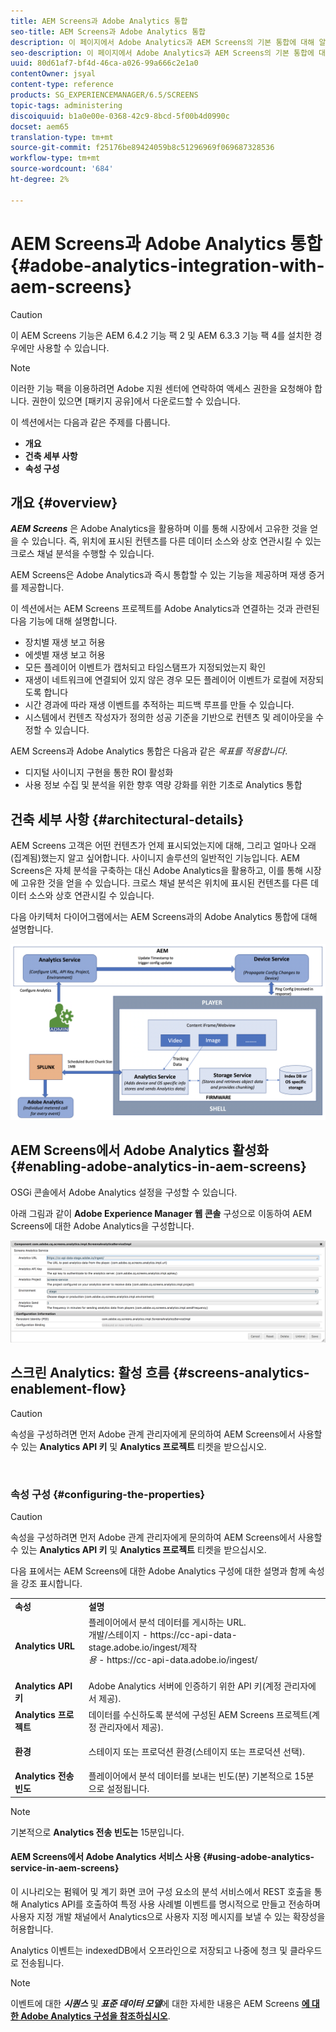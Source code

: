 ```yaml
---
title: AEM Screens과 Adobe Analytics 통합
seo-title: AEM Screens과 Adobe Analytics 통합
description: 이 페이지에서 Adobe Analytics과 AEM Screens의 기본 통합에 대해 알아보고 재생 증거를 제공합니다.
seo-description: 이 페이지에서 Adobe Analytics과 AEM Screens의 기본 통합에 대해 알아보고 재생 증거를 제공합니다.
uuid: 80d61af7-bf4d-46ca-a026-99a666c2e1a0
contentOwner: jsyal
content-type: reference
products: SG_EXPERIENCEMANAGER/6.5/SCREENS
topic-tags: administering
discoiquuid: b1a0e00e-0368-42c9-8bcd-5f00b4d0990c
docset: aem65
translation-type: tm+mt
source-git-commit: f25176be89424059b8c51296969f069687328536
workflow-type: tm+mt
source-wordcount: '684'
ht-degree: 2%

---
```



# AEM Screens과 Adobe Analytics 통합 {#adobe-analytics-integration-with-aem-screens}

>[!CAUTION]
>
>이 AEM Screens 기능은 AEM 6.4.2 기능 팩 2 및 AEM 6.3.3 기능 팩 4를 설치한 경우에만 사용할 수 있습니다.

>[!NOTE]
>
>이러한 기능 팩을 이용하려면 Adobe 지원 센터에 연락하여 액세스 권한을 요청해야 합니다. 권한이 있으면 [패키지 공유]에서 다운로드할 수 있습니다.

이 섹션에서는 다음과 같은 주제를 다룹니다.

* **개요**
* **건축 세부 사항**
* **속성 구성**

## 개요 {#overview}

***AEM Screens*** 은 Adobe Analytics을 활용하며 이를 통해 시장에서 고유한 것을 얻을 수 있습니다. 즉, 위치에 표시된 컨텐츠를 다른 데이터 소스와 상호 연관시킬 수 있는 크로스 채널 분석을 수행할 수 있습니다.

AEM Screens은 Adobe Analytics과 즉시 통합할 수 있는 기능을 제공하며 재생 증거를 제공합니다.

이 섹션에서는 AEM Screens 프로젝트를 Adobe Analytics과 연결하는 것과 관련된 다음 기능에 대해 설명합니다.

* 장치별 재생 보고 허용
* 에셋별 재생 보고 허용
* 모든 플레이어 이벤트가 캡처되고 타임스탬프가 지정되었는지 확인
* 재생이 네트워크에 연결되어 있지 않은 경우 모든 플레이어 이벤트가 로컬에 저장되도록 합니다
* 시간 경과에 따라 재생 이벤트를 추적하는 피드백 루프를 만들 수 있습니다.
* 시스템에서 컨텐츠 작성자가 정의한 성공 기준을 기반으로 컨텐츠 및 레이아웃을 수정할 수 있습니다.

AEM Screens과 Adobe Analytics 통합은 다음과 같은 *목표를 적용합니다*.

* 디지털 사이니지 구현을 통한 ROI 활성화
* 사용 정보 수집 및 분석을 위한 향후 역량 강화를 위한 기초로 Analytics 통합

## 건축 세부 사항 {#architectural-details}

AEM Screens 고객은 어떤 컨텐츠가 언제 표시되었는지에 대해, 그리고 얼마나 오래(집계됨)했는지 알고 싶어합니다. 사이니지 솔루션의 일반적인 기능입니다. AEM Screens은 자체 분석을 구축하는 대신 Adobe Analytics을 활용하고, 이를 통해 시장에 고유한 것을 얻을 수 있습니다. 크로스 채널 분석은 위치에 표시된 컨텐츠를 다른 데이터 소스와 상호 연관시킬 수 있습니다.

다음 아키텍처 다이어그램에서는 AEM Screens과의 Adobe Analytics 통합에 대해 설명합니다.

![screen_shot_2018-09-12at85611am](assets/screen_shot_2018-09-12at85611am.png)

## AEM Screens에서 Adobe Analytics 활성화 {#enabling-adobe-analytics-in-aem-screens}

OSGi 콘솔에서 Adobe Analytics 설정을 구성할 수 있습니다.

아래 그림과 같이 **Adobe Experience Manager 웹 콘솔** 구성으로 이동하여 AEM Screens에 대한 Adobe Analytics을 구성합니다.

![screen_shot_2018-09-04at25550pm](assets/screen_shot_2018-09-04at25550pm.png)

## 스크린 Analytics: 활성 흐름 {#screens-analytics-enablement-flow}

>[!CAUTION]
>
>속성을 구성하려면 먼저 Adobe 관계 관리자에게 문의하여 AEM Screens에서 사용할 수 있는 **Analytics API 키** 및 **Analytics 프로젝트** 티켓을 받으십시오.

![]()

### 속성 구성 {#configuring-the-properties}

>[!CAUTION]
>
>속성을 구성하려면 먼저 Adobe 관계 관리자에게 문의하여 AEM Screens에서 사용할 수 있는 **Analytics API 키** 및 **Analytics 프로젝트** 티켓을 받으십시오.

다음 표에서는 AEM Screens에 대한 Adobe Analytics 구성에 대한 설명과 함께 속성을 강조 표시합니다.

<table>
 <tbody>
  <tr>
   <td><strong>속성</strong></td>
   <td><strong>설명</strong></td>
  </tr>
  <tr>
   <td><strong>Analytics URL</strong></td>
   <td>플레이어에서 분석 데이터를 게시하는 URL. <br>
   개발/스테이지</em> - https://cc-api-data-stage.adobe.io/ingest/제작<br /> <em>용</em> - https://cc-api-data.adobe.io/ingest/</em><br /> <br /></td>
  </tr>
  <tr>
   <td><strong>Analytics API 키</strong></td>
   <td>Adobe Analytics 서버에 인증하기 위한 API 키(계정 관리자에서 제공).</td>
  </tr>
  <tr>
   <td><strong>Analytics 프로젝트</strong></td>
   <td>데이터를 수신하도록 분석에 구성된 AEM Screens 프로젝트(계정 관리자에서 제공).</td>
  </tr>
  <tr>
   <td><strong>환경</strong></td>
   <td><p>스테이지 또는 프로덕션 환경(스테이지 또는 프로덕션 선택).</p></td>
  </tr>
  <tr>
   <td><strong>Analytics 전송 빈도</strong></td>
   <td>플레이어에서 분석 데이터를 보내는 빈도(분) 기본적으로 15분으로 설정됩니다.</td>
  </tr>
 </tbody>
</table>

>[!NOTE]
>
>기본적으로 **Analytics 전송 빈도는** 15분입니다.

#### AEM Screens에서 Adobe Analytics 서비스 사용 {#using-adobe-analytics-service-in-aem-screens}

이 시나리오는 펌웨어 및 계기 화면 코어 구성 요소의 분석 서비스에서 REST 호출을 통해 Analytics API를 호출하여 특정 사용 사례별 이벤트를 명시적으로 만들고 전송하며 사용자 지정 개발 채널에서 Analytics으로 사용자 지정 메시지를 보낼 수 있는 확장성을 허용합니다.

Analytics 이벤트는 indexedDB에서 오프라인으로 저장되고 나중에 청크 및 클라우드로 전송됩니다.

>[!NOTE]
>
>이벤트에 대한 ***시퀀스*** 및 ***표준 데이터 모델***&#x200B;에 대한 자세한 내용은 AEM Screens **[에 대한 Adobe Analytics 구성을 참조하십시오](configuring-adobe-analytics-aem-screens.md)**.

